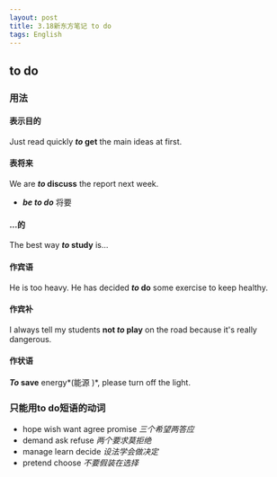 ```yaml
---
layout: post
title: 3.18新东方笔记 to do
tags: English
---
```


## to do

### 用法

#### 表示目的

Just read quickly ***to* get** the main ideas at first.

#### 表将来

We are ***to* discuss** the report next week.

- ***be to do*** 将要

#### …的

The best way ***to* study** is… 

#### 作宾语

He is too heavy. He has decided ***to* do** some exercise to keep healthy.

#### 作宾补

I always tell my students **not *to* play** on the road because it's really dangerous.

#### 作状语

***To* save** energy*(能源
)*, please turn off the light.

### 只能用to do短语的动词

- hope wish want agree promise *三个希望两答应*
- demand ask refuse *两个要求莫拒绝*
- manage learn decide *设法学会做决定*
- pretend choose *不要假装在选择*
